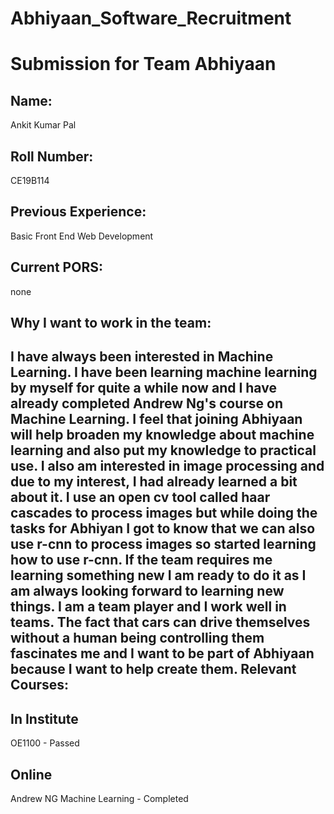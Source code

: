 # Abhiyaan_Software_Recruitment

Submission for Team Abhiyaan
============================

Name:
-----
  Ankit Kumar Pal
  
Roll Number:
-----------
  CE19B114
  
Previous Experience:
--------------------
  Basic Front End Web Development
  
Current PORS:
-------------
  none
  
Why I want to work in the team:
------------------------------
I have always been interested in Machine Learning. I have been learning machine learning by myself for quite a while now and I have already completed Andrew Ng's course on Machine Learning. I feel that joining Abhiyaan will help broaden my knowledge about machine learning and also put my knowledge to practical use. I also am interested in image processing and due to my interest, I had already learned a bit about it. I use an open cv tool called haar cascades to process images but while doing the tasks for Abhiyan I got to know that we can also use r-cnn to process images so started learning how to use r-cnn. If the team requires me learning something new I am ready to do it as I am always looking forward to learning new things. I am a team player and I work well in teams. The fact that cars can drive themselves without a human being controlling them fascinates me and I want to be part of Abhiyaan because I want to help create them.
Relevant Courses:
----------------
 In Institute
 ------------
 OE1100 - Passed
 
 Online
 -------
 Andrew NG Machine Learning  - Completed
  
  


